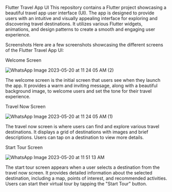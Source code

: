 Flutter Travel App UI
This repository contains a Flutter project showcasing a beautiful travel app user interface (UI). The app is designed to provide users with an intuitive and visually appealing interface for exploring and discovering travel destinations. It utilizes various Flutter widgets, animations, and design patterns to create a smooth and engaging user experience.

Screenshots
Here are a few screenshots showcasing the different screens of the Flutter Travel App UI:

Welcome Screen

![WhatsApp Image 2023-05-20 at 11 24 05 AM (2)](https://github.com/Afil612167/TRAVEL-APP-UI--FLUTTER/assets/114054302/9001f802-f05d-42bc-a96f-f111d924afec)



The welcome screen is the initial screen that users see when they launch the app. It provides a warm and inviting message, along with a beautiful background image, to welcome users and set the tone for their travel experience.

Travel Now Screen


![WhatsApp Image 2023-05-20 at 11 24 05 AM (1)](https://github.com/Afil612167/TRAVEL-APP-UI--FLUTTER/assets/114054302/26480833-4781-4b3f-acca-22cbd53051c0)



The travel now screen is where users can find and explore various travel destinations. It displays a grid of destinations with images and brief descriptions. Users can tap on a destination to view more details.

Start Tour Screen

![WhatsApp Image 2023-05-20 at 11 51 13 AM](https://github.com/Afil612167/TRAVEL-APP-UI--FLUTTER/assets/114054302/f7017e57-5b3b-4770-8320-95d04d8fc547)


The start tour screen appears when a user selects a destination from the travel now screen. It provides detailed information about the selected destination, including a map, points of interest, and recommended activities. Users can start their virtual tour by tapping the "Start Tour" button.
